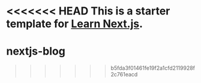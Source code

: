 <<<<<<< HEAD
This is a starter template for [Learn Next.js](https://nextjs.org/learn).
=======
# nextjs-blog
>>>>>>> b5fda3f01461fe19f2a1cfd2119928f2c761eacd
